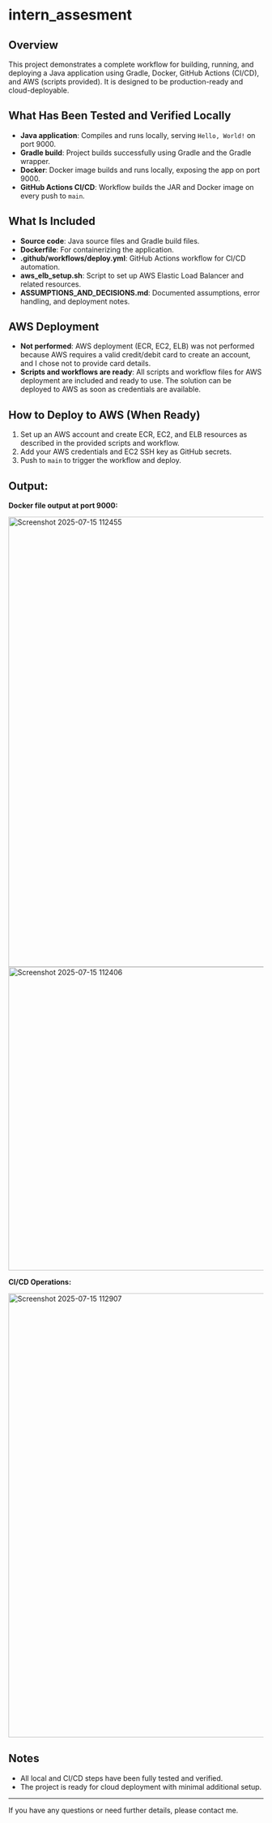 # intern_assesment

## Overview
This project demonstrates a complete workflow for building, running, and deploying a Java application using Gradle, Docker, GitHub Actions (CI/CD), and AWS (scripts provided). It is designed to be production-ready and cloud-deployable.

## What Has Been Tested and Verified Locally
- **Java application**: Compiles and runs locally, serving `Hello, World!` on port 9000.
- **Gradle build**: Project builds successfully using Gradle and the Gradle wrapper.
- **Docker**: Docker image builds and runs locally, exposing the app on port 9000.
- **GitHub Actions CI/CD**: Workflow builds the JAR and Docker image on every push to `main`.

## What Is Included
- **Source code**: Java source files and Gradle build files.
- **Dockerfile**: For containerizing the application.
- **.github/workflows/deploy.yml**: GitHub Actions workflow for CI/CD automation.
- **aws_elb_setup.sh**: Script to set up AWS Elastic Load Balancer and related resources.
- **ASSUMPTIONS_AND_DECISIONS.md**: Documented assumptions, error handling, and deployment notes.

## AWS Deployment
- **Not performed**: AWS deployment (ECR, EC2, ELB) was not performed because AWS requires a valid credit/debit card to create an account, and I chose not to provide card details.
- **Scripts and workflows are ready**: All scripts and workflow files for AWS deployment are included and ready to use. The solution can be deployed to AWS as soon as credentials are available.

## How to Deploy to AWS (When Ready)
1. Set up an AWS account and create ECR, EC2, and ELB resources as described in the provided scripts and workflow.
2. Add your AWS credentials and EC2 SSH key as GitHub secrets.
3. Push to `main` to trigger the workflow and deploy.

## Output:

**Docker file output at port 9000:**

<img width="1576" height="887" alt="Screenshot 2025-07-15 112455" src="https://github.com/user-attachments/assets/eb36b0f4-5474-43ef-b190-d00a484df43c" />


<img width="1076" height="598" alt="Screenshot 2025-07-15 112406" src="https://github.com/user-attachments/assets/bf072700-e64e-40fd-bc30-e7e246a3ed28" />

**CI/CD Operations:**

<img width="1919" height="875" alt="Screenshot 2025-07-15 112907" src="https://github.com/user-attachments/assets/330abcc4-14a7-4c03-8d69-186a1470752e" />



## Notes
- All local and CI/CD steps have been fully tested and verified.
- The project is ready for cloud deployment with minimal additional setup.

---
If you have any questions or need further details, please contact me. 
